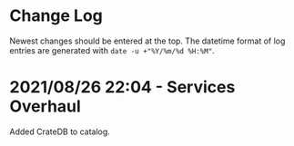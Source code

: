 # Change Log
Newest changes should be entered at the top. The datetime format of log entries are generated with `date -u +"%Y/%m/%d %H:%M"`.

# 2021/08/26 22:04 - Services Overhaul
Added CrateDB to catalog.
